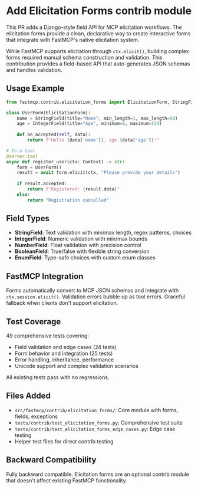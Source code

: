# Add Elicitation Forms contrib module

This PR adds a Django-style field API for MCP elicitation workflows. The elicitation forms provide a clean, declarative way to create interactive forms that integrate with FastMCP's native elicitation system.

While FastMCP supports elicitation through `ctx.elicit()`, building complex forms required manual schema construction and validation. This contribution provides a field-based API that auto-generates JSON schemas and handles validation.

## Usage Example

```python
from fastmcp.contrib.elicitation_forms import ElicitationForm, StringField, IntegerField

class UserForm(ElicitationForm):
    name = StringField(title="Name", min_length=1, max_length=50)
    age = IntegerField(title="Age", minimum=0, maximum=150)
    
    def on_accepted(self, data):
        return f"Hello {data['name']}, age {data['age']}!"

# In a tool
@server.tool
async def register_user(ctx: Context) -> str:
    form = UserForm()
    result = await form.elicit(ctx, "Please provide your details")
    
    if result.accepted:
        return f"Registered: {result.data}"
    else:
        return "Registration cancelled"
```

## Field Types

- **StringField**: Text validation with min/max length, regex patterns, choices
- **IntegerField**: Numeric validation with min/max bounds
- **NumberField**: Float validation with precision control
- **BooleanField**: True/false with flexible string conversion
- **EnumField**: Type-safe choices with custom enum classes

## FastMCP Integration

Forms automatically convert to MCP JSON schemas and integrate with `ctx.session.elicit()`. Validation errors bubble up as tool errors. Graceful fallback when clients don't support elicitation.

## Test Coverage

49 comprehensive tests covering:
- Field validation and edge cases (24 tests)
- Form behavior and integration (25 tests) 
- Error handling, inheritance, performance
- Unicode support and complex validation scenarios

All existing tests pass with no regressions.

## Files Added

- `src/fastmcp/contrib/elicitation_forms/`: Core module with forms, fields, exceptions
- `tests/contrib/test_elicitation_forms.py`: Comprehensive test suite
- `tests/contrib/test_elicitation_forms_edge_cases.py`: Edge case testing
- Helper test files for direct contrib testing

## Backward Compatibility

Fully backward compatible. Elicitation forms are an optional contrib module that doesn't affect existing FastMCP functionality.